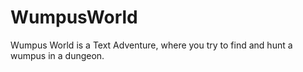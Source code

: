# WumpusWorld
Wumpus World is a Text Adventure, where you try to find and hunt a wumpus in a dungeon.
